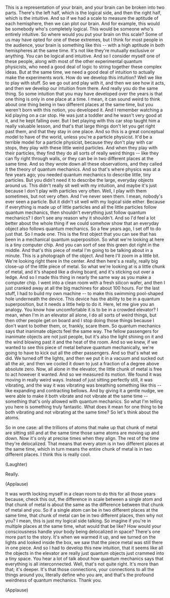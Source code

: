 
This is a representation of your brain,
and your brain can be broken into two parts.
There&#39;s the left half, which is the logical side,
and then the right half,
which is the intuitive.
And so if we had a scale to measure the aptitude of each hemisphere,
then we can plot our brain.
And for example, this would be somebody who&#39;s completely logical.
This would be someone who&#39;s entirely intuitive.
So where would you put your brain on this scale?
Some of us may have opted for one of these extremes,
but I think for most people in the audience,
your brain is something like this --
with a high aptitude in both hemispheres at the same time.
It&#39;s not like they&#39;re mutually exclusive or anything.
You can be logical and intuitive.
And so I consider myself one of these people,
along with most of the other experimental quantum physicists,
who need a good deal of logic
to string together these complex ideas.
But at the same time, we need a good deal of intuition
to actually make the experiments work.
How do we develop this intuition? Well we like to play with stuff.
So we go out and play with it, and then we see how it acts,
and then we develop our intuition from there.
And really you do the same thing.
So some intuition
that you may have developed over the years
is that one thing is only in one place at a time.
I mean, it can sound weird to think about
one thing being in two different places at the same time,
but you weren&#39;t born with this notion, you developed it.
And I remember watching a kid playing on a car stop.
He was just a toddler and he wasn&#39;t very good at it, and he kept falling over.
But I bet playing with this car stop taught him a really valuable lesson,
and that&#39;s that large things don&#39;t let you get right past them,
and that they stay in one place.
And so this is a great conceptual model to have of the world,
unless you&#39;re a particle physicist.
It&#39;d be a terrible model for a particle physicist,
because they don&#39;t play with car stops,
they play with these little weird particles.
And when they play with their particles,
they find they do all sorts of really weird things --
like they can fly right through walls,
or they can be in two different places at the same time.
And so they wrote down all these observations,
and they called it the theory of quantum mechanics.
And so that&#39;s where physics was at a few years ago;
you needed quantum mechanics
to describe little, tiny particles.
But you didn&#39;t need it
to describe the large, everyday objects around us.
This didn&#39;t really sit well with my intuition,
and maybe it&#39;s just because I don&#39;t play with particles very often.
Well, I play with them sometimes,
but not very often.
And I&#39;ve never seen them.
I mean, nobody&#39;s ever seen a particle.
But it didn&#39;t sit well with my logical side either.
Because if everything is made up of little particles
and all the little particles
follow quantum mechanics,
then shouldn&#39;t everything just follow quantum mechanics?
I don&#39;t see any reason why it shouldn&#39;t.
And so I&#39;d feel a lot better about the whole thing
if we could somehow show
that an everyday object
also follows quantum mechanics.
So a few years ago, I set off to do just that.
So I made one.
This is the first object
that you can see
that has been in a mechanical quantum superposition.
So what we&#39;re looking at here
is a tiny computer chip.
And you can sort of see this green dot right in the middle.
And that&#39;s this piece of metal I&#39;m going to be talking about in a minute.
This is a photograph of the object.
And here I&#39;ll zoom in a little bit. We&#39;re looking right there in the center.
And then here&#39;s a really, really big close-up of the little piece of metal.
So what we&#39;re looking at is a little chunk of metal,
and it&#39;s shaped like a diving board, and it&#39;s sticking out over a ledge.
And so I made this thing
in nearly the same way as you make a computer chip.
I went into a clean room with a fresh silicon wafer,
and then I just cranked away at all the big machines for about 100 hours.
For the last stuff, I had to build my own machine --
to make this swimming pool-shaped hole
underneath the device.
This device has the ability
to be in a quantum superposition,
but it needs a little help to do it.
Here, let me give you an analogy.
You know how uncomfortable it is to be in a crowded elevator?
I mean, when I&#39;m in an elevator all alone, I do all sorts of weird things,
but then other people get on board
and I stop doing those things
because I don&#39;t want to bother them,
or, frankly, scare them.
So quantum mechanics says
that inanimate objects feel the same way.
The fellow passengers for inanimate objects
are not just people,
but it&#39;s also the light shining on it
and the wind blowing past it and the heat of the room.
And so we knew, if we wanted to see
this piece of metal behave quantum mechanically,
we&#39;re going to have to kick out all the other passengers.
And so that&#39;s what we did.
We turned off the lights,
and then we put it in a vacuum and sucked out all the air,
and then we cooled it down
to just a fraction of a degree above absolute zero.
Now, all alone in the elevator,
the little chunk of metal is free to act however it wanted.
And so we measured its motion.
We found it was moving in really weird ways.
Instead of just sitting perfectly still, it was vibrating,
and the way it was vibrating was breathing something like this --
like expanding and contracting bellows.
And by giving it a gentle nudge,
we were able to make it both vibrate
and not vibrate
at the same time --
something that&#39;s only allowed with quantum mechanics.
So what I&#39;m telling you here is something truly fantastic.
What does it mean for one thing
to be both vibrating and not vibrating
at the same time?
So let&#39;s think about the atoms.

So in one case:
all the trillions of atoms that make up that chunk of metal
are sitting still
and at the same time those same atoms
are moving up and down.
Now it&#39;s only at precise times when they align.
The rest of the time they&#39;re delocalized.
That means that every atom
is in two different places at the same time,
which in turn means the entire chunk of metal
is in two different places.
I think this is really cool.

(Laughter)

Really.

(Applause)

It was worth locking myself in a clean room to do this for all those years
because, check this out,
the difference in scale
between a single atom and that chunk of metal
is about the same as the difference
between that chunk of metal and you.
So if a single atom can be in two different places at the same time,
that chunk of metal can be in two different places,
then why not you?
I mean, this is just my logical side talking.
So imagine if you&#39;re in multiple places at the same time,
what would that be like?
How would your consciousness
handle your body being delocalized in space?
There&#39;s one more part to the story.
It&#39;s when we warmed it up,
and we turned on the lights and looked inside the box,
we saw that the piece metal was still there in one piece.
And so I had to develop this new intuition,
that it seems like all the objects in the elevator
are really just quantum objects
just crammed into a tiny space.
You hear a lot of talk
about how quantum mechanics says that everything is all interconnected.
Well, that&#39;s not quite right.
It&#39;s more than that; it&#39;s deeper.
It&#39;s that those connections,
your connections to all the things around you,
literally define who you are,
and that&#39;s the profound weirdness of quantum mechanics.
Thank you.

(Applause)

